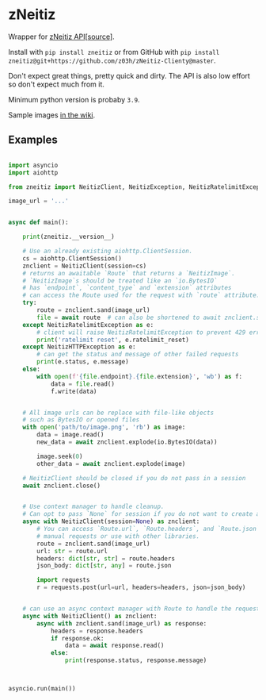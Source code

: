# zNeitiz

Wrapper for [zNeitiz API](https://zneitiz.onrender.com/)\[[source](https://github.com/z03h/zNeitiz-public)\].

Install with `pip install zneitiz` or from GitHub with `pip install zneitiz@git+https://github.com/z03h/zNeitiz-Clienty@master`.

Don't expect great things, pretty quick and dirty.
The API is also low effort so don't expect much from it.

Minimum python version is probaby `3.9`.

Sample images [in the wiki](../../wiki).

## Examples

```python

import asyncio
import aiohttp

from zneitiz import NeitizClient, NeitizException, NeitizRatelimitException

image_url = '...'


async def main():

    print(zneitiz.__version__)

    # Use an already existing aiohttp.ClientSession.
    cs = aiohttp.ClientSession()
    znclient = NeitizClient(session=cs)
    # returns an awaitable `Route` that returns a `NeitizImage`.
    # `NeitizImage`s should be treated like an `io.BytesIO`
    # has `endpoint`, `content_type` and `extension` attributes
    # can access the Route used for the request with `route` attribute.
    try:
        route = znclient.sand(image_url)
        file = await route  # can also be shortened to await znclient.sand(image_url)
    except NeitizRatelimitException as e:
        # client will raise NeitizRatelimitException to prevent 429 errors
        print('ratelimit reset', e.ratelimit_reset)
    except NeitizHTTPException as e:
        # can get the status and message of other failed requests
        print(e.status, e.message)
    else:
        with open(f'{file.endpoint}.{file.extension}', 'wb') as f:
            data = file.read()
            f.write(data)


    # All image urls can be replace with file-like objects
    # such as BytesIO or opened files
    with open('path/to/image.png', 'rb') as image:
        data = image.read()
        new_data = await znclient.explode(io.BytesIO(data))

        image.seek(0)
        other_data = await znclient.explode(image)

    # NeitizClient should be closed if you do not pass in a session
    await znclient.close()


    # Use context manager to handle cleanup.
    # Can opt to pass `None` for session if you do not want to create a session
    async with NeitizClient(session=None) as znclient:
        # You can access `Route.url`, `Route.headers`, and `Route.json` for
        # manual requests or use with other libraries.
        route = znclient.sand(image_url)
        url: str = route.url
        headers: dict[str, str] = route.headers
        json_body: dict[str, any] = route.json

        import requests
        r = requests.post(url=url, headers=headers, json=json_body)


    # can use an async context manager with Route to handle the request manually
    async with NeitizClient() as znclient:
        async with znclient.sand(image_url) as response:
            headers = response.headers
            if response.ok:
                data = await response.read()
            else:
                print(response.status, response.message)



asyncio.run(main())
```
